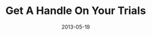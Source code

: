 ---
title: "Get A Handle On Your Trials"
speaker: "Barry Gin"
date: "2013-05-19"
sermonUrl: "//35.190.93.184/sermons/20130519_sunday_barry_gin_get_a_handle_on_your_trials.mp3"
---